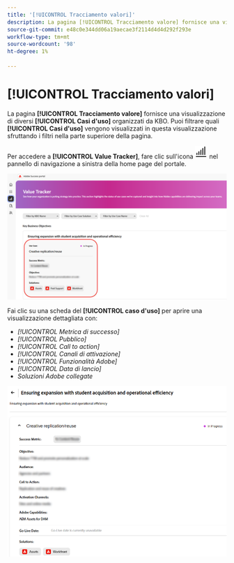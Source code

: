 ```yaml
---
title: '[!UICONTROL Tracciamento valori]'
description: La pagina [!UICONTROL Tracciamento valore] fornisce una visualizzazione dei [!UICONTROL Casi d'uso] organizzati da KBO.
source-git-commit: e48c0e344dd06a19aecae3f2114d4d4d292f293e
workflow-type: tm+mt
source-wordcount: '98'
ht-degree: 1%

---
```



# [!UICONTROL Tracciamento valori]

La pagina **[!UICONTROL Tracciamento valore]** fornisce una visualizzazione di diversi **[!UICONTROL Casi d&#39;uso]** organizzati da KBO. Puoi filtrare quali **[!UICONTROL Casi d&#39;uso]** vengono visualizzati in questa visualizzazione sfruttando i filtri nella parte superiore della pagina.

Per accedere a **[!UICONTROL Value Tracker]**, fare clic sull&#39;icona ![value-tracker-icon](/help/adobe-success-portal/assets/value-tracker-icon.png) nel pannello di navigazione a sinistra della home page del portale.

![value-tracker-landing-page](/help/adobe-success-portal/assets/value-tracker-landing-page.png)

Fai clic su una scheda del **[!UICONTROL caso d&#39;uso]** per aprire una visualizzazione dettagliata con:

* *[!UICONTROL Metrica di successo]*
* *[!UICONTROL Pubblico]*
* *[!UICONTROL Call to action]*
* *[!UICONTROL Canali di attivazione]*
* *[!UICONTROL Funzionalità Adobe]*
* *[!UICONTROL Data di lancio]*
* *Soluzioni Adobe collegate*

![esempio-caso-utilizzo-tracker-valore](/help/adobe-success-portal/assets/value-tracker-use-case-example.png)

